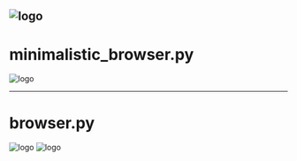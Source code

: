![logo](http://i.imgur.com/qxC9PbI.png)
----
minimalistic_browser.py
====
![logo](http://i.imgur.com/Bk1crvk.png)

----

browser.py
====
![logo](http://i.imgur.com/eS1Ev1a.png)
![logo](http://i.imgur.com/LUwM3kN.png)


